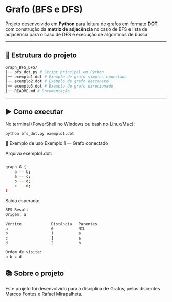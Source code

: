 # Grafo (BFS e DFS)

Projeto desenvolvido em **Python** para leitura de grafos em formato **DOT**, com construção da **matriz de adjacência** no caso de BFS e lista de adjacência para o caso de DFS e execução de algoritmos de busca.


---

## 📂 Estrutura do projeto
``` bash
Graph_BFS_DFS/
│── bfs_dot.py # Script principal em Python
│── exemplo1.dot # Exemplo de grafo simples conectado
│── exemplo2.dot # Exemplo de grafo desconexo
│── exemplo3.dot # Exemplo de grafo direcionado
│── README.md # Documentação

```
---

## ▶️ Como executar

No terminal (PowerShell no Windows ou bash no Linux/Mac):

```bash
python bfs_dot.py exemplo1.dot
```

📖 Exemplo de uso
Exemplo 1 — Grafo conectado

Arquivo exemplo1.dot:
```  bash

graph G {
    a -- b;
    a -- c;
    b -- d;
    c -- d;
}

```
Saída esperada:

```bash
BFS Result
Origem: a

Vértice             Distância   Parentes
a                   0           NIL
b                   1           a
c                   1           a
d                   2           b

Ordem de visita:
a b c d
```

## 📚 Sobre o projeto

Este projeto foi desenvolvido para a disciplina de Grafos,
pelos discentes Marcos Fontes e Rafael Mirapalheta.
